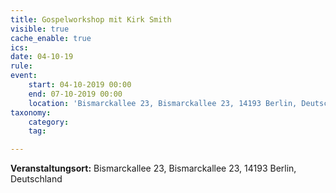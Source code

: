 ```yaml
---
title: Gospelworkshop mit Kirk Smith
visible: true
cache_enable: true
ics: 
date: 04-10-19
rule: 
event:
	start: 04-10-2019 00:00
	end: 07-10-2019 00:00
	location: 'Bismarckallee 23, Bismarckallee 23, 14193 Berlin, Deutschland'
taxonomy:
	category: 
	tag: 

---
```




**Veranstaltungsort:** Bismarckallee 23, Bismarckallee 23, 14193 Berlin, Deutschland

